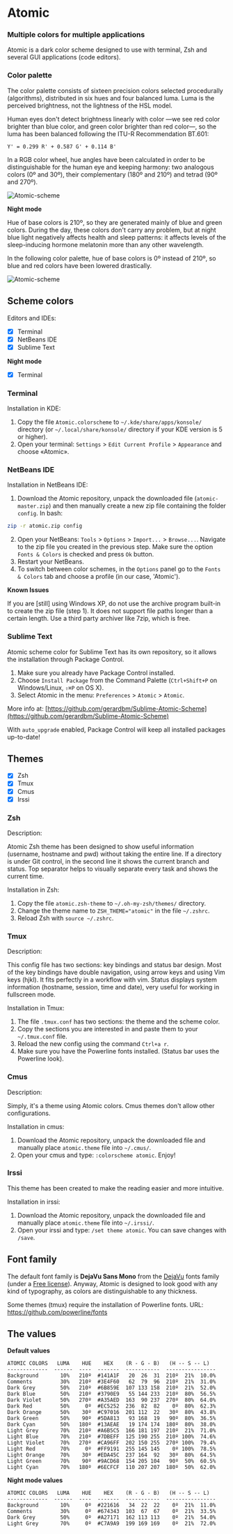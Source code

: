 # Atomic
### Multiple colors for multiple applications

Atomic is a dark color scheme designed to use with terminal, Zsh and several GUI applications (code editors).

### Color palette

The color palette consists of sixteen precision colors selected procedurally (algorithms), distributed in six hues and four balanced luma. Luma is the perceived brightness, not the lightness of the HSL model.

Human eyes don't detect brightness linearly with color —we see red color brighter than blue color, and green color brighter than red color—, so the luma has been balanced following the ITU-R Recommendation BT.601:

`Y' = 0.299 R' + 0.587 G' + 0.114 B'`

In a RGB color wheel, hue angles have been calculated in order to be distinguishable for the human eye and keeping harmony: two analogous colors (0º and 30º), their complementary (180º and 210º) and tetrad (90º and 270º).

![Atomic-scheme](https://github.com/gerardbm/Atomic/blob/master/img/atomic-scheme.png)

**Night mode**

Hue of base colors is 210º, so they are generated mainly of blue and green colors. During the day, these colors don't carry any problem, but at night blue light negatively affects health and sleep patterns: it affects levels of the sleep-inducing hormone melatonin more than any other wavelength.

In the following color palette, hue of base colors is 0º instead of 210º, so blue and red colors have been lowered drastically.

![Atomic-scheme](https://github.com/gerardbm/Atomic/blob/master/img/atomic-scheme-night-mode.png)

## Scheme colors
Editors and IDEs:

- [x] Terminal
- [x] NetBeans IDE
- [x] Sublime Text

**Night mode**

- [x] Terminal

### Terminal

Installation in KDE:

1. Copy the file `Atomic.colorscheme` to `~/.kde/share/apps/konsole/` directory (or `~/.local/share/konsole/` directory if your KDE version is 5 or higher).
2. Open your terminal: `Settings` > `Edit Current Profile` > `Appearance` and choose «Atomic».

### NetBeans IDE

Installation in NetBeans IDE:

1. Download the Atomic repository, unpack the downloaded file (`atomic-master.zip`) and then manually create a new zip file containing the folder `config`. In bash:
```bash
zip -r atomic.zip config
```
2. Open your NetBeans: `Tools` > `Options` > `Import...` > `Browse...`. Navigate to the zip file you created in the previous step. Make sure the option `Fonts & Colors` is checked and press `Ok` button.
3. Restart your NetBeans.
4. To switch between color schemes, in the `Options` panel go to the `Fonts & Colors` tab and choose a profile (in our case, 'Atomic').

**Known Issues**

If you are [still] using Windows XP, do not use the archive program built-in to create the zip file (step 1). It does not support file paths longer than a certain length. Use a third party archiver like 7zip, which is free.

### Sublime Text

Atomic scheme color for Sublime Text has its own repository, so it allows the installation through Package Control.

1. Make sure you already have Package Control installed.
2. Choose `Install Package` from the Command Palette (`Ctrl+Shift+P` on Windows/Linux, `⇧⌘P` on OS X).
3. Select Atomic in the menu: `Preferences` > `Atomic` > `Atomic`.

More info at: [https://github.com/gerardbm/Sublime-Atomic-Scheme](https://github.com/gerardbm/Sublime-Atomic-Scheme)

With `auto_upgrade` enabled, Package Control will keep all installed packages up-to-date!

## Themes

- [x] Zsh
- [x] Tmux
- [x] Cmus
- [x] Irssi

### Zsh

Description:

Atomic Zsh theme has been designed to show useful information (username, hostname and pwd) without taking the entire line. If a directory is under Git control, in the second line it shows the current branch and status. Top separator helps to visually separate every task and shows the current time.

Installation in Zsh:

1. Copy the file `atomic.zsh-theme` to `~/.oh-my-zsh/themes/` directory.
2. Change the theme name to `ZSH_THEME="atomic"` in the file `~/.zshrc`.
3. Reload Zsh with `source ~/.zshrc`.

### Tmux

Description:

This config file has two sections: key bindings and status bar design. Most of the key bindings have double navigation, using arrow keys and using Vim keys (hjkl). It fits perfectly in a workflow with vim. Status displays system information (hostname, session, time and date), very useful for working in fullscreen mode.

Installation in Tmux:

1. The file `.tmux.conf` has two sections: the theme and the scheme color.
2. Copy the sections you are interested in and paste them to your `~/.tmux.conf` file.
3. Reload the new config using the command `Ctrl+a r`.
4. Make sure you have the Powerline fonts installed. (Status bar uses the Powerline look).

### Cmus

Description:

Simply, it's a theme using Atomic colors. Cmus themes don't allow other configurations.

Installation in cmus:

1. Download the Atomic repository, unpack the downloaded file and manually place `atomic.theme` file into `~/.cmus/`.
2. Open your cmus and type: `:colorscheme atomic`. Enjoy!

### Irssi

This theme has been created to make the reading easier and more intuitive.

Installation in irssi:

1. Download the Atomic repository, unpack the downloaded file and manually place `atomic.theme` file into `~/.irssi/`.
2. Open your irssi and type: `/set theme atomic`. You can save changes with `/save`.

## Font family

The default font family is **DejaVu Sans Mono** from the [DejaVu](http://dejavu-fonts.org) fonts family (under a [Free license](http://dejavu-fonts.org/wiki/License)). Anyway, Atomic is designed to look good with any kind of typography, as colors are distinguishable to any thickness.

Some themes (tmux) require the installation of Powerline fonts.
URL: https://github.com/powerline/fonts

## The values

**Default values**

```
ATOMIC COLORS   LUMA    HUE    HEX    (R - G - B)   (H -- S -- L)
-------------  ------  ----  -------  -----------  ----------------
Background       10%   210º  #141A1F   20  26  31  210º  21%  10.0%
Comments         30%   210º  #3E4F60   62  79  96  210º  21%  31.0%
Dark Grey        50%   210º  #6B859E  107 133 158  210º  21%  52.0%
Dark Blue        50%   210º  #3790E9   55 144 233  210º  80%  56.5%
Dark Violet      50%   270º  #A35AED  163  90 237  270º  80%  64.0%
Dark Red         50%     0º  #EC5252  236  82  82    0º  80%  62.3%
Dark Orange      50%    30º  #C97016  201 112  22   30º  80%  43.8%
Dark Green       50%    90º  #5DA813   93 168  19   90º  80%  36.5%
Dark Cyan        50%   180º  #13AEAE   19 174 174  180º  80%  38.0%
Light Grey       70%   210º  #A6B5C5  166 181 197  210º  21%  71.0%
Light Blue       70%   210º  #7DBEFF  125 190 255  210º 100%  74.6%
Light Violet     70%   270º  #CA96FF  202 150 255  270º 100%  79.4%
Light Red        70%     0º  #FF9191  255 145 145    0º 100%  78.5%
Light Orange     70%    30º  #EDA45C  237 164  92   30º  80%  64.5%
Light Green      70%    90º  #9ACD68  154 205 104   90º  50%  60.5%
Light Cyan       70%   180º  #6ECFCF  110 207 207  180º  50%  62.0%
```

**Night mode values**
```
ATOMIC COLORS   LUMA    HUE    HEX    (R - G - B)   (H -- S -- L)
-------------  ------  ----  -------  -----------  ----------------
Background       10%     0º  #221616   34  22  22    0º  21%  11.0%
Comments         30%     0º  #674343  103  67  67    0º  21%  33.5%
Dark Grey        50%     0º  #A27171  162 113 113    0º  21%  54.0%
Light Grey       70%     0º  #C7A9A9  199 169 169    0º  21%  72.0%
```
